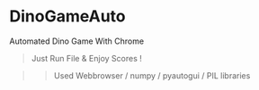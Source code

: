 # DinoGameAuto
Automated Dino Game With Chrome
> Just Run File & Enjoy Scores !

>> Used Webbrowser / numpy / pyautogui / PIL libraries
